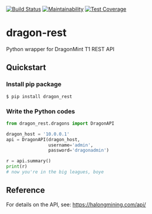 [![Build Status](https://travis-ci.org/brndnmtthws/dragon-rest.svg?branch=master)](https://travis-ci.org/brndnmtthws/dragon-rest) [![Maintainability](https://api.codeclimate.com/v1/badges/186a969e83fe6608c02d/maintainability)](https://codeclimate.com/github/brndnmtthws/dragon-rest/maintainability) [![Test Coverage](https://api.codeclimate.com/v1/badges/186a969e83fe6608c02d/test_coverage)](https://codeclimate.com/github/brndnmtthws/dragon-rest/test_coverage)
# dragon-rest
Python wrapper for DragonMint T1 REST API

## Quickstart

### Install pip package
```
$ pip install dragon_rest
```

### Write the Python codes
```python
from dragon_rest.dragons import DragonAPI

dragon_host = '10.0.0.1'
api = DragonAPI(dragon_host,
                username='admin',
                password='dragonadmin')

r = api.summary()
print(r)
# now you're in the big leagues, boye
```

## Reference

For details on the API, see: https://halongmining.com/api/
